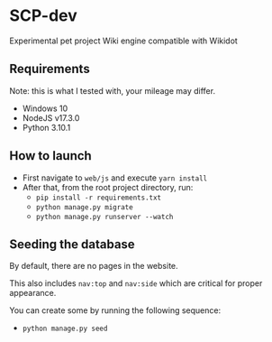 # SCP-dev

Experimental pet project Wiki engine compatible with Wikidot

## Requirements

Note: this is what I tested with, your mileage may differ.

- Windows 10
- NodeJS v17.3.0
- Python 3.10.1

## How to launch

- First navigate to `web/js` and execute `yarn install`
- After that, from the root project directory, run:
  - `pip install -r requirements.txt`
  - `python manage.py migrate`
  - `python manage.py runserver --watch`

## Seeding the database

By default, there are no pages in the website.

This also includes `nav:top` and `nav:side` which are critical for proper appearance.

You can create some by running the following sequence:

- `python manage.py seed`

